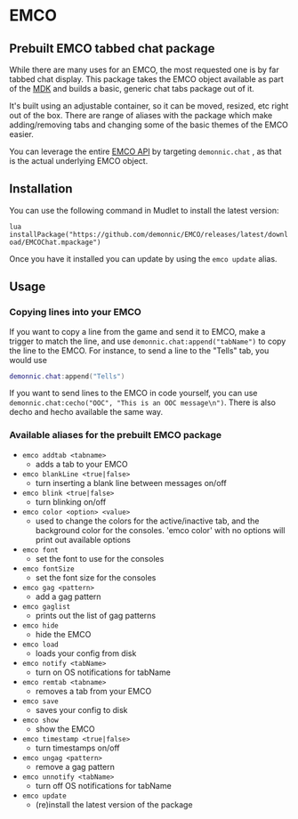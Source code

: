 # EMCO

## Prebuilt EMCO tabbed chat package

While there are many uses for an EMCO, the most requested one is by far tabbed chat display. This package takes the EMCO object available as part of the [MDK](https://github.com/demonnic/MDK) and builds a basic, generic chat tabs package out of it.

It's built using an adjustable container, so it can be moved, resized, etc right out of the box. There are range of aliases with the package which make adding/removing tabs and changing some of the basic themes of the EMCO easier.

You can leverage the entire [EMCO API](https://demonnic.github.io/mdk/current/classes/EMCO.html) by targeting `demonnic.chat` , as that is the actual underlying EMCO object.

## Installation

You can use the following command in Mudlet to install the latest version:

`lua installPackage("https://github.com/demonnic/EMCO/releases/latest/download/EMCOChat.mpackage")`

Once you have it installed you can update by using the `emco update` alias.

## Usage

### Copying lines into your EMCO

If you want to copy a line from the game and send it to EMCO, make a trigger to match the line, and use `demonnic.chat:append("tabName")` to copy the line to the EMCO. For instance, to send a line to the "Tells" tab, you would use

```lua
demonnic.chat:append("Tells")
```

If you want to send lines to the EMCO in code yourself, you can use `demonnic.chat:cecho("OOC", "This is an OOC message\n")`. There is also decho and hecho available the same way.

### Available aliases for the prebuilt EMCO package

* `emco addtab <tabname>`
  * adds a tab to your EMCO
* `emco blankLine <true|false>`
  * turn inserting a blank line between messages on/off
* `emco blink <true|false>`
  * turn blinking on/off
* `emco color <option> <value>`
  * used to change the colors for the active/inactive tab, and the background color for the consoles. 'emco color' with no options will print out available options
* `emco font`
  * set the font to use for the consoles
* `emco fontSize`
  * set the font size for the consoles
* `emco gag <pattern>`
  * add a gag pattern
* `emco gaglist`
  * prints out the list of gag patterns
* `emco hide`
  * hide the EMCO
* `emco load`
  * loads your config from disk
* `emco notify <tabName>`
  * turn on OS notifications for tabName
* `emco remtab <tabname>`
  * removes a tab from your EMCO
* `emco save`
  * saves your config to disk
* `emco show`
  * show the EMCO
* `emco timestamp <true|false>`
  * turn timestamps on/off
* `emco ungag <pattern>`
  * remove a gag pattern
* `emco unnotify <tabName>`
  * turn off OS notifications for tabName
* `emco update`
  * (re)install the latest version of the package
